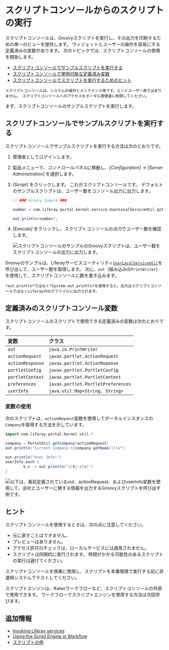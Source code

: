# スクリプトコンソールからのスクリプトの実行

スクリプトコンソールは、Groovyスクリプトを実行し、その出力を印刷するための単一のビューを提供します。 ウィジェットとユーザーの操作を容易にする定義済みの変数があります。 次のトピックでは、スクリプトコンソールの使用を開始します。

  - [スクリプトコンソールでサンプルスクリプトを実行する](#running-a-sample-script-in-the-script-console)
  - [スクリプトコンソールで使用可能な定義済み変数](#predefined-variables)
  - [スクリプトコンソールでスクリプトを実行するためのヒント](#tips)

```{important}
スクリプトコンソールは、システムの操作とメンテナンス用です。エンドユーザー用ではありません。 スクリプトコンソールへのアクセスをポータル管理者に制限してください。
```

まず、スクリプトコンソールのサンプルスクリプトを実行します。

## スクリプトコンソールでサンプルスクリプトを実行する

スクリプトコンソールでサンプルスクリプトを実行する方法は次のとおりです。

1.  管理者としてログインします。

2.  製品メニューで、*コントロールパネル*に移動し、*[Configuration]* → *[Server Administration]* を選択します。

3.  *[Script]* をクリックします。 これがスクリプトコンソールです。 デフォルトのサンプルスクリプトは、ユーザー数をコンソール出力に出力します。

    ``` groovy
    // ### Groovy Sample ###

    number = com.liferay.portal.kernel.service.UserLocalServiceUtil.getUsersCount();

    out.println(number);
    ```

4.  *[Execute]* をクリックし、スクリプトコンソールの*出力*でユーザー数を確認します。

    ![スクリプトコンソールのサンプルのGroovyスクリプトは、ユーザー数をスクリプトコンソールの出力に出力します。](./running-scripts-from-the-script-console/images/01.png)

Groovyのサンプルは、Liferayサービスユーティリティ[`UserLocalServiceUtil`](https://docs.liferay.com/dxp/portal/7.2-latest/javadocs/portal-kernel/com/liferay/portal/kernel/service/UserLocalServiceUtil.html)を呼び出して、ユーザー数を取得します。 次に、`out`（組み込みの`PrintWriter`）を使用して、スクリプトコンソールに数を書き込みます。

```{note}
*out.println*ではなく*System.out.println*を使用すると、出力はスクリプトコンソールではなくLiferayのログファイルに出力されます。
```

## 定義済みのスクリプトコンソール変数

スクリプトコンソールのスクリプトで使用できる定義済みの変数は次のとおりです。

| 変数               | クラス                                   |
|:---------------- |:------------------------------------- |
| `out`            | `java.io.PrintWriter`                 |
| `actionRequest`  | `javax.portlet.ActionRequest`         |
| `actionResponse` | `javax.portlet.ActionReponse`         |
| `portletConfig`  | `javax.portlet.PortletConfig`         |
| `portletContext` | `javax.portlet.PortletContext`        |
| `preferences`    | `javax.portlet.PortletPreferences`    |
| `userInfo`       | `java.util.Map<String, String>` |

### 変数の使用

次のスクリプトは、`actionRequest`変数を使用してポータルインスタンスの`Company`を取得する方法を示しています。

``` groovy
import com.liferay.portal.kernel.util.*

company = PortalUtil.getCompany(actionRequest)
out.println("Current Company:${company.getName()}\n")

out.println("User Info:")
userInfo.each {
        k,v -> out.println("${k}:${v}")
}
```

![以下は、事前定義されているout、actionRequest、およびuserInfo変数を使用して、会社とユーザーに関する情報を出力するGroovyスクリプトを呼び出す例です。](./running-scripts-from-the-script-console/images/02.png)

## ヒント

スクリプトコンソールを使用するときは、次の点に注意してください。

  - 元に戻すことはできません。
  - プレビューはありません。
  - アクセス許可のチェックは、ローカルサービスには適用されません。
  - スクリプトは同期的に実行されます。 時間がかかる可能性のあるスクリプトの実行は避けてください。

スクリプトコンソールを慎重に使用し、スクリプトを本番環境で実行する前に非運用システムでテストしてください。

スクリプトエンジンは、Kaleoワークフローなど、スクリプトコンソールの外部で使用できます。 ワークフローでスクリプトエンジンを使用する方法は次回学びます。

## 追加情報

  - [Invoking Liferay services](./invoking-liferay-services-from-scripts.md)
  - [Using the Script Engine in Workflow](../../process-automation/workflow/developer-guide/using-the-script-engine-in-workflow.md)
  - [スクリプトの例](./script-examples.md)
